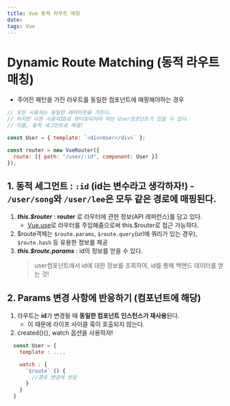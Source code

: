 ```yaml
---
title: Vue 동적 라우트 매칭
date:
tags: Vue
---
```


# Dynamic Route Matching (동적 라우트 매칭)

- 주어진 패턴을 가진 라우트를 동일한 컴포넌트에 매핑해야하는 경우

```js
// 모든 사용자는 동일한 레이아웃을 가진다.
// 하지만 다른 사용자ID로 렌더링되어야 하는 User컴포넌트가 있을 수 있다.
// 이를, 동적 세그먼트로 해결!

const User = { template: `<div>User</div>` };

const router = new VueRouter({
  route: [{ path: "/user/:id", component: User }]
});
```

## 1. 동적 세그먼트 : `:id` (id는 변수라고 생각하자!) - `/user/song`와 `/user/lee`은 모두 같은 경로에 매핑된다.

1.  **_this.\$router_** : **router** 로 라우터에 관한 정보(API 레퍼런스)를 담고 있다.
    - <u>Vue.use</u>로 라우터를 주입해줌으로써 this.\$router로 접근 가능하다.
2.  \$route객체는 `$route.params`, `$route.query`(url에 쿼리가 있는 경우), `$route.hash` 등 유용한 정보를 제공
3.  **_this.\$route.params_** : id의 정보를 얻을 수 있다.
    > user컴포넌트에서 id에 대한 정보를 조회하여, id를 통해 백엔드 데이터를 얻는 것!

## 2. Params 변경 사항에 반응하기 (컴포넌트에 해당)

1. 라우트는 **id**가 변경될 때 **동일한 컴포넌트 인스턴스가 재사용**된다.
   - 이 때문에 라이프 사이클 훅이 호출되지 않는다.
2. created(){}, watch 옵션을 사용하자!

```js
  const User = {
    template : ...,

    watch : {
      `$route` () {
        //경로 변경에 반응
      }
    }
  }
```
